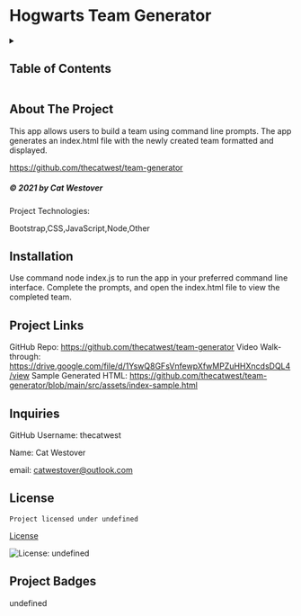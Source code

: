 # Hogwarts Team Generator


<!-- Project Table of Contents -->
<details>
  <h2 class="display-inline-block">Description</h2>
  This is a team generator app.

  <summary>
  <h2 class="display-inline-block">Table of Contents</h2>
  </summary>
  <ul>
    <li><a href="#about-project">About The Project</a></li>
    <li><a href="#projectInstall">Installation</a></li>
    <li><a href="#links">Project Links</a></li>
    <li><a href="#inquiries">Inquiries</a></li>
  </ul>
</details>

<!-- About Project Section -->
## About The Project
This app allows users to build a team using command line prompts. The app generates an index.html file with the newly created team formatted and displayed.




https://github.com/thecatwest/team-generator

<h5 class="text-dark">
&copy; 2021 by Cat Westover
</h5>

Project Technologies:

Bootstrap,CSS,JavaScript,Node,Other

<!-- Installation -->
## Installation

Use command node index.js to run the app in your preferred command line interface. Complete the prompts, and open the index.html file to view the completed team.

<!-- Links -->
## Project Links
GitHub Repo: https://github.com/thecatwest/team-generator
Video Walk-through: https://drive.google.com/file/d/1YswQ8GFsVnfewpXfwMPZuHHXncdsDQL4/view
Sample Generated HTML: https://github.com/thecatwest/team-generator/blob/main/src/assets/index-sample.html

<!-- Inquiries -->
## Inquiries

GitHub Username: thecatwest

Name: Cat Westover

email: catwestover@outlook.com

## License
    Project licensed under undefined

[License](#license) 

![License: undefined](https://img.shields.io/badge/License-undefined-yellow.svg)

<!-- Project Badges -->
## Project Badges

undefined

